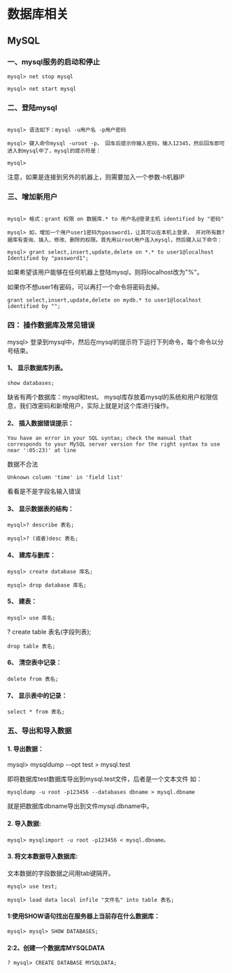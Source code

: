 # 数据库相关
## MySQL

### 一、mysql服务的启动和停止
```mysql
mysql> net stop mysql

mysql> net start mysql
```

### 二、登陆mysql
```mysql

mysql> 语法如下：mysql -u用户名 -p用户密码

mysql> 键入命令mysql -uroot -p， 回车后提示你输入密码，输入12345，然后回车即可进入到mysql中了，mysql的提示符是：

mysql>
```


注意，如果是连接到另外的机器上，则需要加入一个参数-h机器IP

### 三、增加新用户

```mysql

mysql> 格式：grant 权限 on 数据库.* to 用户名@登录主机 identified by "密码"

mysql> 如，增加一个用户user1密码为password1，让其可以在本机上登录， 并对所有数? 据库有查询、插入、修改、删除的权限。首先用以root用户连入mysql，然后键入以下命令：

mysql> grant select,insert,update,delete on *.* to user1@localhost Identified by "password1";

```

如果希望该用户能够在任何机器上登陆mysql，则将localhost改为"%"。

如果你不想user1有密码，可以再打一个命令将密码去掉。

```mysql
grant select,insert,update,delete on mydb.* to user1@localhost identified by "";
```

### 四： 操作数据库及常见错误

mysql> 登录到mysql中，然后在mysql的提示符下运行下列命令，每个命令以分号结束。

#### 1、 显示数据库列表。
```mysql
show databases;
```

缺省有两个数据库：mysql和test。 mysql库存放着mysql的系统和用户权限信息，我们改密码和新增用户，实际上就是对这个库进行操作。

#### 2、 插入数据错误提示：
```mysql
You have an error in your SQL syntax; check the manual that corresponds to your MySQL server version for the right syntax to use near ':05:23)' at line
```

数据不合法
```mysql
Unknown column 'time' in 'field list'
```

看看是不是字段名输入错误

#### 3、 显示数据表的结构：
```mysql
mysql>? describe 表名;

mysql>? (或者)desc 表名;
```
#### 4、 建库与删库：
```mysql
mysql> create database 库名;

mysql> drop database 库名;
```
#### 5、 建表：
```mysql
mysql> use 库名;
```
? create table 表名(字段列表);
```mysql
drop table 表名;
```
#### 6、 清空表中记录：
```mysql
delete from 表名;
```
#### 7、 显示表中的记录：
```mysql
select * from 表名;
```

### 五、导出和导入数据

#### 1. 导出数据：

mysql> mysqldump --opt test > mysql.test

即将数据库test数据库导出到mysql.test文件，后者是一个文本文件
如：
```mysql
mysqldump -u root -p123456 --databases dbname > mysql.dbname
```

就是把数据库dbname导出到文件mysql.dbname中。

#### 2. 导入数据:
```mysql
mysql> mysqlimport -u root -p123456 < mysql.dbname。
```

#### 3. 将文本数据导入数据库:

文本数据的字段数据之间用tab键隔开。
```mysql
mysql> use test;

mysql> load data local infile "文件名" into table 表名;
```
#### 1:使用SHOW语句找出在服务器上当前存在什么数据库：
```mysql
mysql> mysql> SHOW DATABASES;
```
#### 2:2、创建一个数据库MYSQLDATA
```mysql
? mysql> CREATE DATABASE MYSQLDATA;
```
